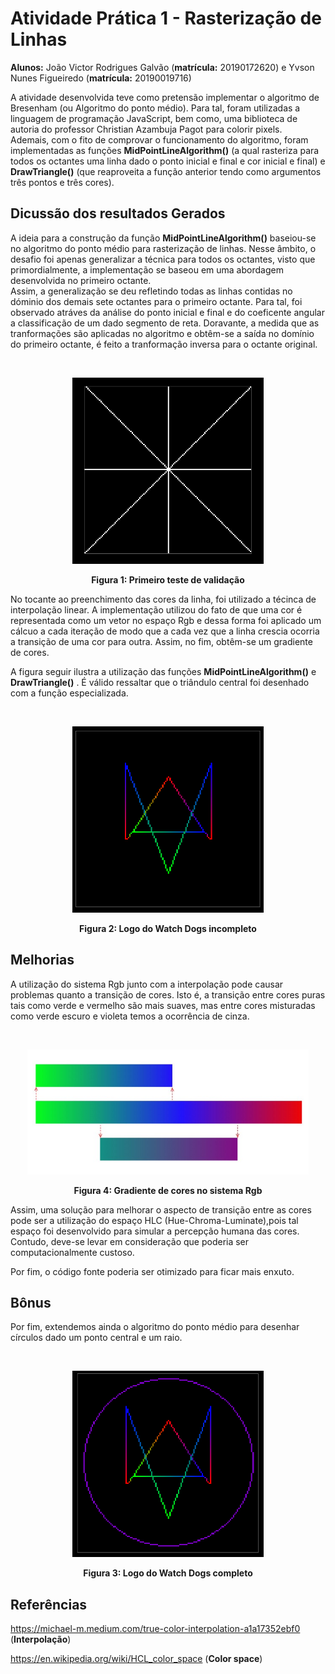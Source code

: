 # Atividade Prática 1 - Rasterização de Linhas

**Alunos:** João Victor Rodrigues Galvão (**matrícula:** 20190172620) e Yvson Nunes Figueiredo (**matrícula:** 20190019716) 

A atividade desenvolvida teve como pretensão implementar o algoritmo de Bresenham (ou Algoritmo do ponto médio). Para tal, foram utilizadas a linguagem de programação JavaScript, bem como, uma biblioteca de autoria do professor Christian Azambuja Pagot para colorir pixels.   
Ademais, com o fito de comprovar o funcionamento do algoritmo, foram implementadas as funções  **MidPointLineAlgorithm()** (a qual rasteriza para todos os octantes uma linha dado o ponto inicial e  final e cor inicial e final)  e **DrawTriangle()** (que reaproveita a função anterior tendo como argumentos três pontos e três cores).

## Dicussão dos resultados Gerados

A ideia para a construção da função **MidPointLineAlgorithm()** baseiou-se no algoritmo do ponto médio para rasterização de linhas. Nesse âmbito, o desafio foi apenas generalizar a técnica para todos os octantes, visto que primordialmente, a implementação se baseou em uma abordagem desenvolvida no primeiro octante.   
Assim,  a generalização se deu refletindo todas as linhas contidas no dóminio dos demais sete octantes para o primeiro octante. Para tal, foi observado atráves da análise do ponto inicial e final e do coeficente angular a classificação de um dado segmento de reta. Doravante, a medida que  as tranformações são aplicadas no algoritmo e obtêm-se a saída no domínio do primeiro octante, é feito a tranformação inversa para o octante original. 

<br>
<p align = "center">
<img  style = "justify-content: center" src= "car_oct.png" alt =   "drawing" width = "306" height = "298">
</p>

<p align = "center">
<b> Figura 1: Primeiro teste de validação</b><p>
</p>


No tocante ao preenchimento das cores da linha, foi utilizado a técinca de interpolação linear. A implementação utilizou do fato de que uma cor é representada como um vetor no espaço Rgb e dessa forma foi aplicado um cálcuo a cada iteração de modo que a cada vez que a linha crescia ocorria a transição de uma cor para outra. Assim, no fim, obtêm-se um gradiente de cores.


A figura seguir ilustra a utilização das funções **MidPointLineAlgorithm()** e **DrawTriangle()** . É válido ressaltar que o triândulo central foi desenhado com a função especializada.

<br>
<p align = "center">
<img  style = "justify-content: center" src= "watch_inc.png" alt =   "drawing" width = "306" height = "298">
</p>

<p align = "center">
<b> Figura 2: Logo do Watch Dogs incompleto </b><p>
</p>

## Melhorias 

   
A utilização do sistema Rgb junto com a interpolação pode causar problemas quanto a transição de cores. Isto é, a transição entre cores puras tais como verde e vermelho são mais suaves, mas entre cores misturadas como verde escuro e violeta temos a ocorrência de cinza.


<br>
<p align = "center">
<img  style = "justify-content: center" src= "gradiente.png" alt =   "drawing" width = "450" height = "200">
</p>

<p align = "center">
<b> Figura 4:  Gradiente de cores no sistema Rgb </b><p>
</p>


Assim, uma solução para melhorar o aspecto de transição entre as cores pode ser a utilização do espaço HLC (Hue-Chroma-Luminate),pois tal espaço foi desenvolvido para simular a percepção humana das cores. Contudo, deve-se levar em consideração que  poderia ser computacionalmente custoso.

Por fim, o código fonte poderia ser otimizado para ficar mais enxuto.


## Bônus

Por fim,  extendemos ainda  o algoritmo do ponto médio para desenhar círculos dado um ponto central e um raio.


<br>
<p align = "center">
<img  style = "justify-content: center" src= "watch_dogs.png" alt =   "drawing" width = "306" height = "298">
</p>

<p align = "center">
<b> Figura 3: Logo do Watch Dogs completo </b><p>
</p>



## Referências

https://michael-m.medium.com/true-color-interpolation-a1a17352ebf0 (**Interpolação**)

https://en.wikipedia.org/wiki/HCL_color_space (**Color space**)
